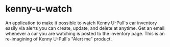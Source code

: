 # kenny-u-watch
An application to make it possible to watch Kenny U-Pull's car inventory easily via alerts you can create, update, and delete at anytime. Get an email whenever a car you are watching is posted to the inventory page. This is an re-imagining of Kenny U-Pull's "Alert me" product. 

